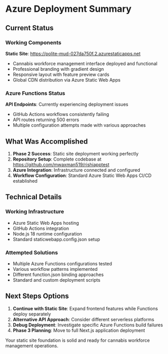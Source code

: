 # Azure Deployment Summary

## Current Status

### Working Components
**Static Site**: https://polite-mud-027da750f.2.azurestaticapps.net
- Cannabis workforce management interface deployed and functional
- Professional branding with gradient design
- Responsive layout with feature preview cards
- Global CDN distribution via Azure Static Web Apps

### Azure Functions Status
**API Endpoints**: Currently experiencing deployment issues
- GitHub Actions workflows consistently failing
- API routes returning 500 errors
- Multiple configuration attempts made with various approaches

## What Was Accomplished

1. **Phase 2 Success**: Static site deployment working perfectly
2. **Repository Setup**: Complete codebase at https://github.com/mwaxman519/rishiapptest
3. **Azure Integration**: Infrastructure connected and configured
4. **Workflow Configuration**: Standard Azure Static Web Apps CI/CD established

## Technical Details

### Working Infrastructure
- Azure Static Web Apps hosting
- GitHub Actions integration
- Node.js 18 runtime configuration
- Standard staticwebapp.config.json setup

### Attempted Solutions
- Multiple Azure Functions configurations tested
- Various workflow patterns implemented
- Different function.json binding approaches
- Standard and custom deployment scripts

## Next Steps Options

1. **Continue with Static Site**: Expand frontend features while Functions deploy separately
2. **Alternative API Approach**: Consider different serverless platforms
3. **Debug Deployment**: Investigate specific Azure Functions build failures
4. **Phase 3 Planning**: Move to full Next.js application deployment

Your static site foundation is solid and ready for cannabis workforce management operations.